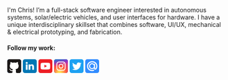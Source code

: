 I'm Chris! I’m a full-stack software engineer interested in autonomous systems, solar/electric vehicles, and user interfaces for hardware. I have a unique interdisciplinary skillset that combines software, UI/UX, mechanical & electrical prototyping, and fabrication.

#### Follow my work:
[![Github](/icons/github.png)](https://github.com/chrisdalke)
[![Github](/icons/linkedin.png)](https://www.linkedin.com/in/chrisdalke)
[![Github](/icons/youtube.png)](https://www.youtube.com/channel/UCli_414nxoBYXDMmYaCHiQg)
[![Github](/icons/instagram.png)](https://www.instagram.com/dalks_workshop/)
[![Github](/icons/twitter.png)](https://twitter.com/chris_dalke)
[![Github](/icons/email.png)](mailto:chrisdalke@gmail.com)
